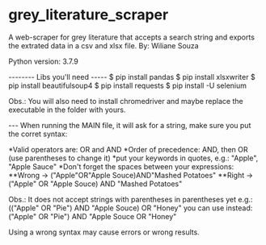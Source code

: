 # grey_literature_scraper
A web-scraper for grey literature that accepts a search string and exports the extrated data in a csv and xlsx file.
By: Wiliane Souza

Python version: 3.7.9

-------- Libs you'll need -----
	$ pip install pandas
	$ pip install xlsxwriter
	$ pip install beautifulsoup4
	$ pip install requests
	$ pip install -U selenium
  
Obs.: You will also need to install chromedriver
and maybe replace the executable in the folder with yours.



--- When running the MAIN file, it will ask for a string, 
make sure you put the corret syntax:

*Valid operators are: OR and AND
*Order of precedence: AND, then OR (use parentheses to change it)
*put your keywords in quotes, e.g.: "Apple", "Apple Sauce"
*Don't forget the spaces between your expressions:
  **Wrong -> ("Apple"OR"Apple Souce)AND"Mashed Potatoes"
  **Right -> ("Apple" OR "Apple Souce) AND "Mashed Potatoes"
  
 Obs.: It does not accept strings with parentheses in parentheses yet
      e.g.: (("Apple" OR "Pie") AND "Apple Souce) OR "Honey"
      you can use instead: ("Apple" OR "Pie") AND "Apple Souce OR "Honey"
 
 Using a wrong syntax may cause errors or wrong results.
